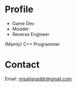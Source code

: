 # Profile
+ Game Dev
+ Modder
+ Reverse Engineer

(Mainly) C++ Programmer

# Contact
Email: misalignaddr@gmail.com
